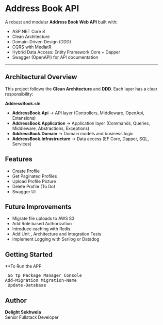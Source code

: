 # Address Book API

A robust and modular **Address Book Web API** built with:

- ASP.NET Core 8
- Clean Architecture
- Domain-Driven Design (DDD)
- CQRS with MediatR
- Hybrid Data Access: Entity Framework Core + Dapper
- Swagger (OpenAPI) for API documentation

---

## Architectural Overview

This project follows the **Clean Architecture** and **DDD**. Each layer has a clear responsibility:

**AddressBook.sln**

  - **AddressBook.Api** → API layer (Controllers, Middleware, OpenApi, Extensions)
  - **AddressBook.Application** → Application layer (Commands, Queries, Middleware, Abstractions, Exceptions)
  - **AddressBook.Domain** → Domain models and business logic
  - **AddressBook.Infrastructure** → Data access (EF Core, Dapper, SQL, Services)

## Features

- Create Profile
- Get Paginated Profiles
- Upload Profile Picture
- Delete Profile (To Do)
- Swagger UI

## Future Improvements

- Migrate file uploads to AWS S3
- Add Role based Authorization
- Introduce caching with Redis
- Add Unit , Architecture and Integration Tests
- Implement Logging with Serilog or Datadog

## Getting Started

**To Run the APP
<pre> Go tp Package Manager Console <br>Add-Migration Migration-Name<br> Update-Database </pre>


## Author
**Delight Sekhwela**<br>
Senior Fullstack Developer
  
